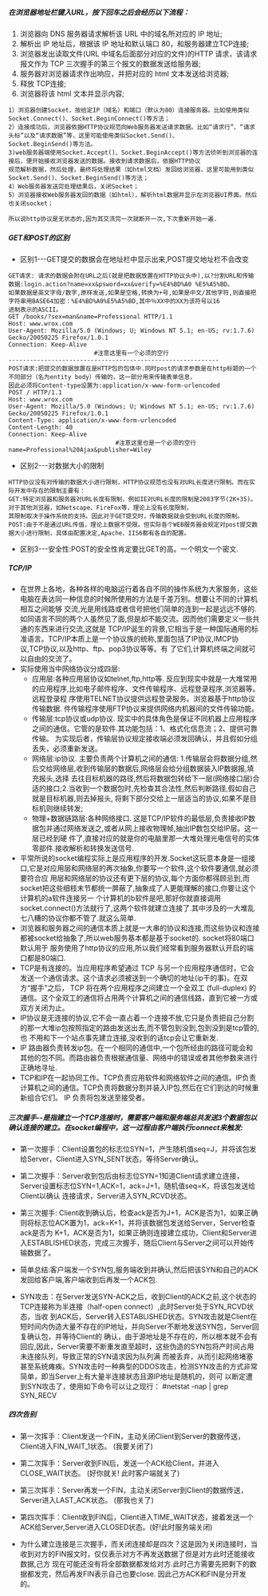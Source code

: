 ##### 在浏览器地址栏键入URL，按下回车之后会经历以下流程：
1. 浏览器向 DNS 服务器请求解析该 URL 中的域名所对应的 IP 地址;
2. 解析出 IP 地址后，根据该 IP 地址和默认端口 80，和服务器建立TCP连接;
3. 浏览器发出读取文件(URL 中域名后面部分对应的文件)的HTTP 请求，该请求报文作为 TCP 三次握手的第三个报文的数据发送给服务器;
4. 服务器对浏览器请求作出响应，并把对应的 html 文本发送给浏览器;
5. 释放 TCP连接;
6. 浏览器将该 html 文本并显示内容; 
```
1）浏览器创建Socket，按给定IP（域名）和端口（默认为80）连接服务器。比如使用类似Socket.Connect()、Socket.BeginConnect()等方法；
2）连接成功后，浏览器依据HTTP协议规范向Web服务器发送请求数据。比如“请求行”、“请求头标”以及“请求数据”等，这里可能使用类似Socket.Send()、
Socket.BeginSend()等方法。
3)web服务器端使用Socket.Accept()、Socket.BeginAccept()等方法侦听到浏览器的连接后，便开始接收浏览器发送的数据。接收到请求数据后，依据HTTP协议
规范解析数据，然后处理，最终将处理结果（如html文档）发回给浏览器，这里可能用到类似Socket.Send()、Socket.BeginSend()等方法；
4）Web服务器发送完处理结果后，关闭Socket；
5）浏览器接收Web服务器发回的数据（如html），解析html数据并显示在浏览器UI界面。然后也关闭socket；

所以说http协议是无状态的,因为其交流完一次就断开一次,下次重新开始一遍.
```




##### GET和POST的区别
- 区别1---GET提交的数据会在地址栏中显示出来,POST提交地址栏不会改变
```
GET请求: 请求的数据会附在URL之后(就是把数据放置在HTTP协议头中),以?分割URL和传输数据:login.action?name=xx&psword=xx&verify=%E4%BD%A0 %E5%A5%BD。
如果数据是英文字母/数字,原样发送,如果是空格,转换为+号,如果是中文/其他字符,则直接把字符串用BASE64加密：%E4%BD%A0%E5%A5%BD,其中％XX中的XX为该符号以16
进制表示的ASCII。
GET /books/?sex=man&name=Professional HTTP/1.1
Host: www.wrox.com
User-Agent: Mozilla/5.0 (Windows; U; Windows NT 5.1; en-US; rv:1.7.6) Gecko/20050225 Firefox/1.0.1
Connection: Keep-Alive
                        #注意这里有一个必须的空行
-----------------------------------------------------------
POST请求:把提交的数据放置在是HTTP包的包体中.同时post的请求参数是在http标题的一个不同部分（名为entity body）传输的，这一部分用来传输表单信息，
因此必须将Content-type设置为:application/x-www-form-urlencoded
POST / HTTP/1.1
Host: www.wrox.com
User-Agent: Mozilla/5.0 (Windows; U; Windows NT 5.1; en-US; rv:1.7.6) Gecko/20050225 Firefox/1.0.1
Content-Type: application/x-www-form-urlencoded
Content-Length: 40
Connection: Keep-Alive
                              #注意这里也是一个必须的空行
name=Professional%20Ajax&publisher=Wiley
```
- 区别2---对数据大小的限制
```
HTTP协议没有对传输的数据大小进行限制，HTTP协议规范也没有对URL长度进行限制。而在实际开发中存在的限制主要有：
GET:特定浏览器和服务器对URL长度有限制，例如IE对URL长度的限制是2083字节(2K+35)。对于其他浏览器，如Netscape、FireFox等，理论上没有长度限制，
其限制取决于操作系统的支持。因此对于GET提交时，传输数据就会受到URL长度的限制。
POST:由于不是通过URL传值，理论上数据不受限。但实际各个WEB服务器会规定对post提交数据大小进行限制，具体由配置决定,Apache、IIS6都有各自的配置。
```
- 区别3---安全性:POST的安全性肯定要比GET的高。一个明文一个密文.

##### TCP/IP
- 在世界上各地，各种各样的电脑运行着各自不同的操作系统为大家服务，这些电脑在表达同一种信息的时候所使用的方法是千差万别。想要让不同的计算机相互之间能够
交流,光是用线路或者信号把他们简单的连到一起是远远不够的.如同语言不同的两个人虽然见了面,但是却不能交流。因而他们需要定义一些共通的东西来进行交流,这就是
TCP/IP诞生的背景,它相当于是一种国际通用的标准语言。TCP/IP本质上是一个协议族的统称,里面包括了IP协议,IMCP协议,TCP协议,以及http、ftp、pop3协议等等。有
了它们,计算机终端之间就可以自由的交流了。
- 实际使用当中网络协议分成四层:
  - 应用层:各种应用层协议如telnet,ftp,http等. 反应到现实中就是一大堆常用的应用程序,比如电子邮件程序、文件传输程序、远程登录程序,浏览器等。远程登录程
  序使用TELNET协议提供远程登录服务。浏览器基于http协议传输数据. 件传输程序使用FTP协议来提供网络内机器间的文件传输功能。
  - 传输层:tcp协议或udp协议. 现实中的具体角色是保证不同机器上应用程序之间的通信。它管的是软件.其功能包括：1、格式化信息流；2、提供可靠传输。
  为实现后者，传输层协议规定接收端必须发回确认，并且假如分组丢失，必须重新发送。
  - 网络层:ip协议. 主要负责两个计算机之间的通信: 1.传输层会将数据分组,然后交给网络层,收到传输层的数据后,网络层会给分组数据装入IP数据报,填充报头,选择
  去往目标机器的路径,然后将数据包转给下一层(网络接口层)合适的接口;2.当收到一个数据包时,先检查其合法性,然后判断路径,假如自己就是目标机器,则去掉报头,
  将剩下部分交给上一层适当的协议,如果不是目标机则继续转发;
  - 物理+数据链路层:各种网络接口.  这是TCP/IP软件的最低层,负责接收IP数据包并通过网络发送之,或者从网上接收物理帧,抽出IP数包交给IP层。这一层已经到硬
  件了,直接对应的就是你的电脑里那一大堆处理光电信号的实体零部件.接收解析和转换发送信号.
- 平常所说的socket编程实际上是应用程序的开发.Socket这玩意本身是一组接口,它是对应用层和网络层的再次抽象,你要写一个软件,这个软件要通信,就必须要符合应
用层和网络层的协议还有更下层的协议,每个方面你都得顾忌到,而socket把这些细枝末节都统一屏蔽了,抽象成了人更能理解的接口,你要让这个计算机的a软件连接另一
个计算机的b软件是吧,那好你就直接调用socket.connect()方法就行了,这两个软件就建立连接了.其中涉及的一大堆乱七八糟的协议你都不管了.就这么简单.
- 浏览器和服务器之间的通信本质上就是一大串的协议和连接,而这些协议和连接都被socket给抽象了,所以web服务基本都是基于socket的. socket将80端口默认用于
服务使用了http协议的应用,所以我们经常看到服务器默认开启的端口都是80端口.
- TCP是有连接的。当应用程序希望通过 TCP 与另一个应用程序通信时，它会发送一个通信请求。这个请求必须被送到一个确切的地址(ip干的事)。在双方“握手”之后，
TCP 将在两个应用程序之间建立一个全双工 (full-duplex) 的通信。这个全双工的通信将占用两个计算机之间的通信线路，直到它被一方或双方关闭为止。
- IP协议是无连接的协议,它不会一直占着一个连接不放,它只是负责把自己分割的那一大堆ip包按照指定的路由发送出去,而不管包到没到,包到没到是tcp管的,也
不用和下一个站点事先建立连接,没收到的话tcp会让它重新发.
- IP 路由器负责转发ip包。在一个相同的通信中,一个包所经由的路径可能会和其他的包不同。而路由器负责根据通信量、网络中的错误或者其他参数来进行正确地寻址.
- TCP和IP在一起协同工作。TCP负责应用软件和网络软件之间的通信。IP负责计算机之间的通信。TCP负责将数据分割并装入IP包,然后在它们到达的时候重新组合它们。
IP 负责将包发送至接受者。

##### 三次握手--是指建立一个TCP连接时，需要客户端和服务端总共发送3个数据包以确认连接的建立。在socket编程中，这一过程由客户端执行connect来触发:
- 第一次握手：Client设置包的标志位SYN=1，产生随机值seq=J，并将该包发给Server，Client进入SYN_SENT状态，等待Server确认。
- 第二次握手：Server收到包后由标志位SYN=1知道Client请求建立连接，Server设置标志位SYN=1,ACK=1，ack=J+1，随机值seq=K，将该包发送给Client以确认
连接请求，Server进入SYN_RCVD状态。
- 第三次握手: Client收到确认后，检查ack是否为J+1，ACK是否为1，如果正确则将标志位ACK置为1，ack=K+1，并将该数据包发送给Server，Server检查ack是否为
K+1，ACK是否为1，如果正确则连接建立成功，Client和Server进入ESTABLISHED状态，完成三次握手，随后Client与Server之间可以开始传输数据了。

- 简单总结:客户端发一个SYN包,服务端收到并确认,然后把该SYN和自己的ACK发回给客户端,客户端收到后再发一个ACK包.

- SYN攻击：在Server发送SYN-ACK之后，收到Client的ACK之前,这个状态的TCP连接称为半连接（half-open connect）,此时Server处于SYN_RCVD状态，当收
到ACK后，Server转入ESTABLISHED状态。SYN攻击就是Client在短时间内伪造大量不存在的IP地址，并向Server不断地发送SYN包，Server回复确认包，并等待Client的
确认，由于源地址是不存在的，所以根本就不会有回应,因此，Server需要不断重发直至超时，这些伪造的SYN包将产时间占用未连接队列，导致正常的SYN请求因为队列满
而被丢弃，从而引起网络堵塞甚至系统瘫痪。SYN攻击时一种典型的DDOS攻击，检测SYN攻击的方式非常简单，即当Server上有大量半连接状态且源IP地址是随机的，则可
以断定遭到SYN攻击了，使用如下命令可以让之现行： #netstat -nap | grep SYN_RECV
##### 四次告别
- 第一次挥手：Client发送一个FIN，主动关闭Client到Server的数据传送，Client进入FIN_WAIT_1状态。 (我要关闭了)
- 第二次挥手：Server收到FIN后，发送一个ACK给Client，并进入CLOSE_WAIT状态。                   (好你就关! 此时客户端就关了)
- 第三次挥手：Server再发一个FIN，主动关闭Server到Client的数据传送，Server进入LAST_ACK状态。   (那我也关了)
- 第四次挥手：Client收到FIN后，Client进入TIME_WAIT状态，接着发送一个ACK给Server,Server进入CLOSED状态。(好!此时服务端关闭)

- 为什么建立连接是三次握手，而关闭连接却是四次？这是因为关闭连接时，当收到对方的FIN报文时，仅仅表示对方不再发送数据了但是对方此时还能接收数据,己方
现在可能还没有将全部数据都发给对方.此时己方需要先把剩下的数据都发完，然后再发FIN表示自己也要close. 因此己方ACK和FIN是分开发的。
